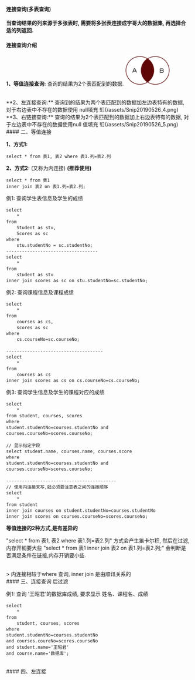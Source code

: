 ####  连接查询(多表查询)

**当查询结果的列来源于多张表时, 需要将多张表连接成宇哥大的数据集, 再选择合适的列返回.**



#### 连接查询介绍

**1、等值连接查询:** 
查询的结果为2个表匹配到的数据.
![](/assets/Snip20190526_3.png)

<br>
**2、左连接查询:** 
查询到的结果为两个表匹配到的数据加左边表特有的数据, 对于右边表中不存在的数据使用 null填充
![](/assets/Snip20190526_4.png)


<br>
**3、右链接查询:**
查询的结果为2个表匹配到的数据加上右边表特有的数据, 对于左边表中不存在的数据使用null 值填充
![](/assets/Snip20190526_5.png)




<br>
#### 二、等值连接

**1、方式1:**
```
select * from 表1, 表2 where 表1.列=表2.列
```

**2、方式2:** (又称为内连接) **(推荐使用)**
```
select * from 表1
inner join 表2 on 表1.列=表2.列;
```

例1: 查询学生表信息及学生的成绩
```
select 
    * 
from
    Student as stu,
    Scores as sc
where 
    stu.studentNo = sc.studentNo;
-----------------------------------
select 
    * 
from 
    student as stu
inner join scores as sc on stu.studentNo=sc.studentNo;

```


例2: 查询课程信息及课程成绩
```
select 
    * 
from
    courses as cs,
    scores as sc
where 
    cs.courseNo=sc.courseNo;

-------------------------------------
select 
    *
from
    courses as cs
inner join scores as cs on cs.courseNo=cs.courseNo;
```


例3: 查询学生信息及学生的课程对应的成绩
```
select 
    *
from student, courses, scores
where
student.studentNo=courses.studentNo and courses.courseNo=scores.courseNo;

// 显示指定字段
select student.name, courses.name, courses.score
where
student.studentNo=courses.studentNo and courses.courseNo=scores.courseNo;

------------------------------------------
// 使用内连接来写,就必须要注意表之间的连接顺序
select 
    * 
from student
inner join courses on student.studentNo=courses.studentNo
inner join scores on courses.courseNo=scores.courseNo;

```



**等值连接的2种方式,是有差异的**
> 
"select * from 表1, 表2 where 表1.列=表2.列" 方式会产生笛卡尔积, 然后在过滤, 内存开销要大些
"select * from 表1 inner join 表2 on 表1.列=表2.列;" 会判断是否满足条件在链接,内存开销要小些.

<br>
> 内连接相较于where 查询, inner join 是由顺讯关系的



<br>
#### 三、连接查询 后过滤

例1: 查询 '王昭君'的数据库成绩, 要求显示 姓名、课程名、成绩
```
select 
    * 
from 
    student, courses, scores
where 
student.studentNo=courses.studentNo
and courses.coureNo=scores.courseNo
and student.name='王昭君' 
and course.name='数据库';
```




<br>
#### 四、左连接



